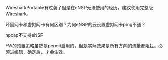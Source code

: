 WiresharkPortable有过装了但是在eNSP无法使用的经历，建议使用完整版Wireshark。



环回网卡和虚拟网卡有何区别？为何eNSP的云设置虚拟网卡ping不通？



npcap不支持eNSP

FW的预置策略虽然是permit启用的，但是实际效果是所有方向的流量都阻拦。必须进编辑，确定后，才会生效。
